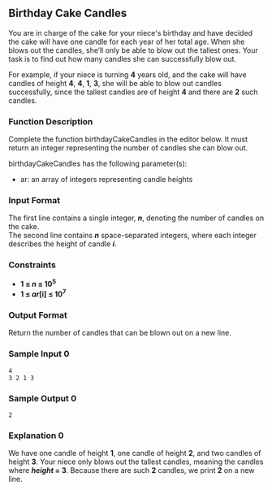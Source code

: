 ## Birthday Cake Candles
You are in charge of the cake for your niece's birthday and have decided the cake will have one candle for each year of her total age. When she blows out the candles, she’ll only be able to blow out the tallest ones. Your task is to find out how many candles she can successfully blow out.

For example, if your niece is turning **4** years old, and the cake will have candles of height **4**, **4**, **1**, **3**, she will be able to blow out candles successfully, since the tallest candles are of height **4** and there are **2** such candles.

### Function Description
Complete the function birthdayCakeCandles in the editor below. It must return an integer representing the number of candles she can blow out.

birthdayCakeCandles has the following parameter(s):
* ar: an array of integers representing candle heights

### Input Format
The first line contains a single integer, ***n***, denoting the number of candles on the cake.<br>
The second line contains ***n*** space-separated integers, where each integer describes the height of candle ***i***.

### Constraints
* **1 &le; _n_ &le; 10<sup>5</sup>**
* **1 &le; _ar_[i] &le; 10<sup>7</sup>** 

### Output Format
Return the number of candles that can be blown out on a new line.

### Sample Input 0
```
4
3 2 1 3
```

### Sample Output 0
```
2
```

### Explanation 0
We have one candle of height **1**, one candle of height **2**, and two candles of height **3**. 
Your niece only blows out the tallest candles, meaning the candles where **_height_ = 3**.
Because there are such **2** candles, we print **2** on a new line. 